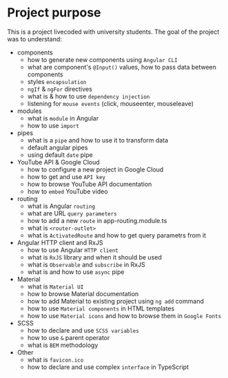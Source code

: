 # Project purpose

This is a project livecoded with university students. The goal of the project was to understand:

* components
  * how to generate new components using `Angular CLI`
  * what are component's `@Input()` values, how to pass data between components
  * styles `encapsulation`
  * `ngIf` & `ngFor` directives
  * what is & how to use `dependency injection`
  * listening for `mouse events` (click, mouseenter, mouseleave)
* modules
  * what is `module` in Angular
  * how to use `import` 
* pipes
  * what is a `pipe` and how to use it to transform data
  * default angular pipes
  * using default `date` pipe
* YouTube API & Google Cloud
  * how to configure a new project in Google Cloud 
  * how to get and use `API key `
  * how to browse YouTube API documentation
  * how to `embed` YouTube video
* routing
  * what is Angular `routing`
  * what are URL `query parameters` 
  * how to add a new `route` in app-routing.module.ts
  * what is `<router-outlet>`
  * what is `ActivatedRoute` and how to get query parametrs from it
* Angular HTTP client and RxJS
  * how to use Angular `HTTP client`
  * what is `RxJS` library and when it should be used
  * what is `Observable` and `subscribe` in RxJS 
  * what is and how to use `async` pipe
* Material
  * what is `Material UI`
  * how to browse Material documentation
  * how to add Material to existing project using `ng add` command
  * how to use `Material components` in HTML templates
  * how to use `Material icons` and how to browse them in `Google Fonts`
* SCSS
  * how to declare and use `SCSS variables`
  * how to use `&` parent operator
  * what is `BEM` methodology
* Other
  * what is `favicon.ico`
  * how to declare and use complex `interface` in TypeScript
